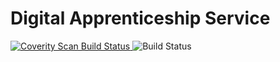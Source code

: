 # Digital Apprenticeship Service

<a href="https://scan.coverity.com/projects/skillsfundingagency-daswebsearch">
  <img alt="Coverity Scan Build Status"
       src="https://scan.coverity.com/projects/7351/badge.svg"/>
</a>

<img alt="Build Status" src="https://sfa-gov-uk.visualstudio.com/DefaultCollection/_apis/public/build/definitions/c39e0c0b-7aff-4606-b160-3566f3bbce23/12/badge" />
